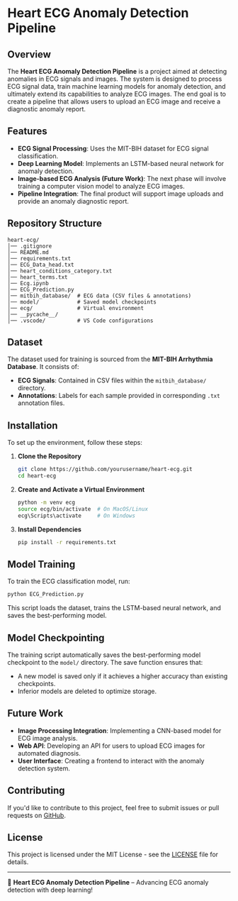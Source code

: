 # Heart ECG Anomaly Detection Pipeline

## Overview
The **Heart ECG Anomaly Detection Pipeline** is a project aimed at detecting anomalies in ECG signals and images. The system is designed to process ECG signal data, train machine learning models for anomaly detection, and ultimately extend its capabilities to analyze ECG images. The end goal is to create a pipeline that allows users to upload an ECG image and receive a diagnostic anomaly report.

## Features
- **ECG Signal Processing**: Uses the MIT-BIH dataset for ECG signal classification.
- **Deep Learning Model**: Implements an LSTM-based neural network for anomaly detection.
- **Image-based ECG Analysis (Future Work)**: The next phase will involve training a computer vision model to analyze ECG images.
- **Pipeline Integration**: The final product will support image uploads and provide an anomaly diagnostic report.

## Repository Structure
```
heart-ecg/
│── .gitignore
│── README.md
│── requirements.txt
│── ECG_Data_head.txt
│── heart_conditions_category.txt
│── heart_terms.txt
│── Ecg.ipynb
│── ECG_Prediction.py
│── mitbih_database/  # ECG data (CSV files & annotations)
│── model/            # Saved model checkpoints
│── ecg/              # Virtual environment
│── __pycache__/
│── .vscode/          # VS Code configurations
```

## Dataset
The dataset used for training is sourced from the **MIT-BIH Arrhythmia Database**. It consists of:
- **ECG Signals**: Contained in CSV files within the `mitbih_database/` directory.
- **Annotations**: Labels for each sample provided in corresponding `.txt` annotation files.

## Installation
To set up the environment, follow these steps:

1. **Clone the Repository**
   ```sh
   git clone https://github.com/yourusername/heart-ecg.git
   cd heart-ecg
   ```

2. **Create and Activate a Virtual Environment**
   ```sh
   python -m venv ecg
   source ecg/bin/activate  # On MacOS/Linux
   ecg\Scripts\activate     # On Windows
   ```

3. **Install Dependencies**
   ```sh
   pip install -r requirements.txt
   ```

## Model Training
To train the ECG classification model, run:
```sh
python ECG_Prediction.py
```
This script loads the dataset, trains the LSTM-based neural network, and saves the best-performing model.

## Model Checkpointing
The training script automatically saves the best-performing model checkpoint to the `model/` directory. The save function ensures that:
- A new model is saved only if it achieves a higher accuracy than existing checkpoints.
- Inferior models are deleted to optimize storage.

## Future Work
- **Image Processing Integration**: Implementing a CNN-based model for ECG image analysis.
- **Web API**: Developing an API for users to upload ECG images for automated diagnosis.
- **User Interface**: Creating a frontend to interact with the anomaly detection system.

## Contributing
If you'd like to contribute to this project, feel free to submit issues or pull requests on [GitHub](https://github.com/yourusername/heart-ecg).

## License
This project is licensed under the MIT License - see the [LICENSE](LICENSE) file for details.

---
🚀 **Heart ECG Anomaly Detection Pipeline** – Advancing ECG anomaly detection with deep learning!

